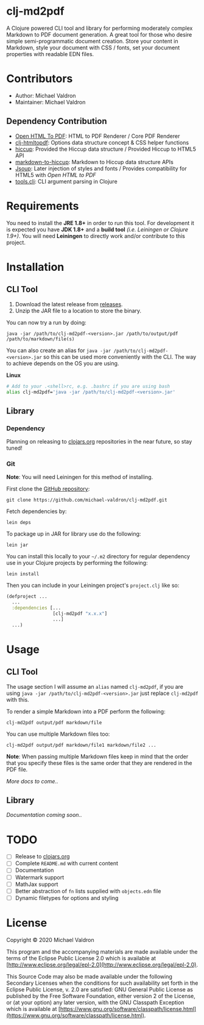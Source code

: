# clj-md2pdf

A Clojure powered CLI tool and library for performing moderately complex Markdown to PDF document generation. A great 
tool for those who desire simple semi-programmatic document creation. Store your content in Markdown, style your 
document with CSS / fonts, set your document properties with readable EDN files.

# Contributors

- Author: Michael Valdron
- Maintainer: Michael Valdron

## Dependency Contribution

- [Open HTML To PDF](https://github.com/danfickle/openhtmltopdf): HTML to PDF Renderer / Core PDF Renderer
- [clj-htmltopdf](https://github.com/gered/clj-htmltopdf): Options data structure concept & CSS helper functions
- [hiccup](https://github.com/weavejester/hiccup): Provided the Hiccup data structure / Provided Hiccup to HTML5 API 
- [markdown-to-hiccup](https://github.com/mpcarolin/markdown-to-hiccup): Markdown to Hiccup data structure APIs
- [Jsoup](https://github.com/jhy/jsoup/): Later injection of styles and fonts / Provides compatibility for HTML5 with *Open HTML to PDF*
- [tools.cli](https://github.com/clojure/tools.cli): CLI argument parsing in Clojure

# Requirements

You need to install the **JRE 1.8+** in order to run this tool. For 
development it is expected you have **JDK 1.8+** and a **build tool** 
*(i.e. Leiningen or Clojure 1.9+)*. You will need **Leiningen** to 
directly work and/or contribute to this project.

# Installation
## CLI Tool
1. Download the latest release from [releases](https://github.com/michael-valdron/clj-md2pdf/releases).
2. Unzip the JAR file to a location to store the binary.

You can now try a run by doing:
```
java -jar /path/to/clj-md2pdf-<version>.jar /path/to/output/pdf /path/to/markdown/file(s)
```
You can also create an alias for `java -jar /path/to/clj-md2pdf-<version>.jar` so this can be used more conveniently with the CLI. The way to
achieve depends on the OS you are using.

**Linux**
```sh
# Add to your .<shell>rc, e.g. .bashrc if you are using bash
alias clj-md2pdf='java -jar /path/to/clj-md2pdf-<version>.jar'
```

## Library

### Dependency

Planning on releasing to [clojars.org](https://clojars.org/) repositories
in the near future, so stay tuned!

### Git

**Note**: You will need Leiningen for this method of installing.

First clone the [GitHub repository](https://github.com/michael-valdron/clj-md2pdf.git):
```
git clone https://github.com/michael-valdron/clj-md2pdf.git
```
Fetch dependencies by:
```
lein deps
```
To package up in JAR for library use do the following:
```
lein jar
```
You can install this locally to your `~/.m2` directory for regular
dependency use in your Clojure projects by performing the following:
```
lein install
```
Then you can include in your Leiningen project's `project.clj` like so:
```clojure
(defproject ...
  ...
  :dependencies [...
                 [clj-md2pdf "x.x.x"]
                 ...]
  ...)
```
# Usage

## CLI Tool

The usage section I will assume an `alias` named `clj-md2pdf`, if you
are using `java -jar /path/to/clj-md2pdf-<version>.jar` just replace
`clj-md2pdf` with this.

To render a simple Markdown into a PDF perform the following:
```
clj-md2pdf output/pdf markdown/file
```

You can use multiple Markdown files too:
```
clj-md2pdf output/pdf markdown/file1 markdown/file2 ...
```
**Note**: When passing multiple Markdown files keep in mind that
the order that you specify these files is the same order that they
are rendered in the PDF file.

*More docs to come..*

## Library

*Documentation coming soon..*

# TODO

- [ ] Release to [clojars.org](https://clojars.org/)
- [ ] Complete `README.md` with current content
- [ ] Documentation
- [ ] Watermark support
- [ ] MathJax support
- [ ] Better abstraction of `fn` lists supplied with `objects.edn` file
- [ ] Dynamic filetypes for options and styling

# License

Copyright © 2020 Michael Valdron

This program and the accompanying materials are made available under the terms of the Eclipse Public License 2.0 which is available at [http://www.eclipse.org/legal/epl-2.0](http://www.eclipse.org/legal/epl-2.0).

This Source Code may also be made available under the following Secondary Licenses when the conditions for such availability set forth in the Eclipse Public License, v. 2.0 are satisfied: GNU General Public License as published by the Free Software Foundation, either version 2 of the License, or (at your option) any later version, with the GNU Classpath Exception which is available at [https://www.gnu.org/software/classpath/license.html](https://www.gnu.org/software/classpath/license.html).
